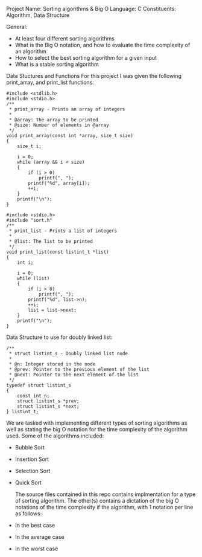 Project Name: Sorting algorithms & Big O
Language: C
Constituents: Algorithm, Data Structure

General:
- At least four different sorting algorithms
- What is the Big O notation, and how to evaluate the time complexity of an algorithm
- How to select the best sorting algorithm for a given input
- What is a stable sorting algorithm

Data Stuctures and Functions
For this project I was given the following print_array, and print_list functions:

	#include <stdlib.h>
	#include <stdio.h>
	/**
	 * print_array - Prints an array of integers
	 *
	 * @array: The array to be printed
	 * @size: Number of elements in @array
	 */
	void print_array(const int *array, size_t size)
	{
	    size_t i;

	    i = 0;
	    while (array && i < size)
	    {	
	        if (i > 0)
        	    printf(", ");
	        printf("%d", array[i]);
	        ++i;
	    }
	    printf("\n");
	}

	#include <stdio.h>
	#include "sort.h"
	/**
	 * print_list - Prints a list of integers
	 *
	 * @list: The list to be printed
	 */
	void print_list(const listint_t *list)
	{
	    int i;

	    i = 0;
	    while (list)
	    {
	        if (i > 0)
        	    printf(", ");
	        printf("%d", list->n);
	        ++i;
	        list = list->next;
	    }
	    printf("\n");
	}

Data Structure to use for doubly linked list:

	/**
	 * struct listint_s - Doubly linked list node
	 *
	 * @n: Integer stored in the node
	 * @prev: Pointer to the previous element of the list
	 * @next: Pointer to the next element of the list
	 */
	typedef struct listint_s
	{
	    const int n;
	    struct listint_s *prev;
	    struct listint_s *next;
	} listint_t;

We are tasked with implementing different types of sorting algorithms as well as stating the big O notation for the time complexity of the algorithm used.
Some of the algorithms included:
- Bubble Sort
- Insertion Sort
- Selection Sort
- Quick Sort

	The source files contained in this repo contains implmentation for a type of sorting algorithm.
The other(s) contains a dictation of the big O notations of the time complexity if the algorithm, with 1 notation per line as follows:
- In the best case
- In the average case
- In the worst case
